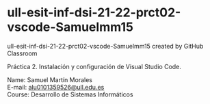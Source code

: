 # ull-esit-inf-dsi-21-22-prct02-vscode-Samuelmm15
ull-esit-inf-dsi-21-22-prct02-vscode-Samuelmm15 created by GitHub Classroom

Práctica 2. Instalación y configuración de Visual Studio Code.

Name: Samuel Martín Morales \
E-mail: alu0101359526@ull.edu.es \
Course: Desarrollo de Sistemas Informáticos 
